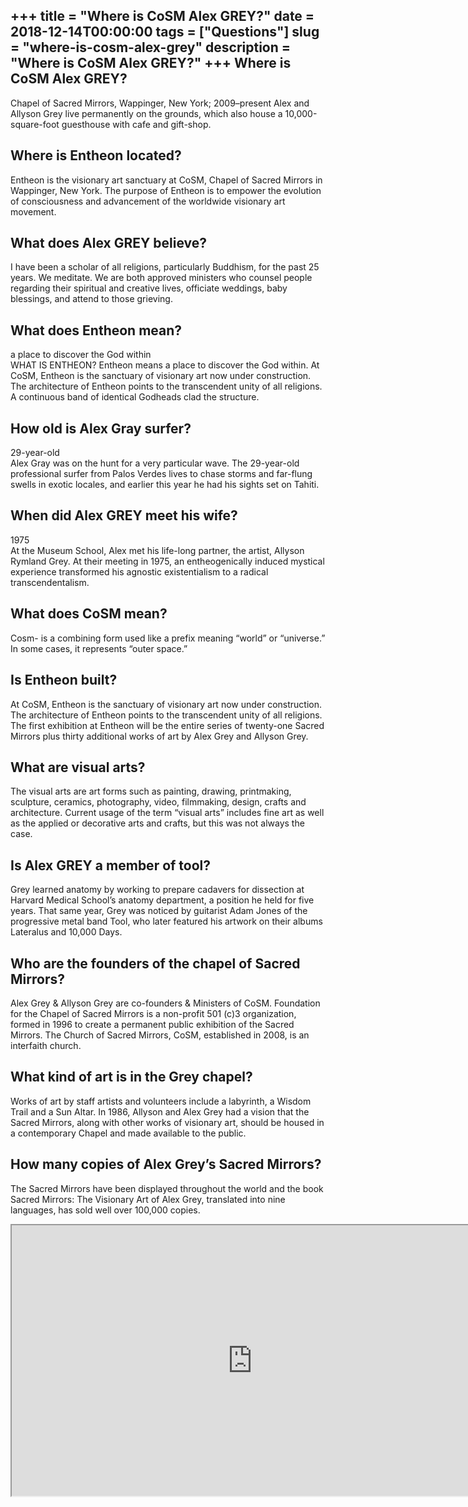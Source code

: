 +++
title = "Where is CoSM Alex GREY?"
date = 2018-12-14T00:00:00
tags = ["Questions"]
slug = "where-is-cosm-alex-grey"
description = "Where is CoSM Alex GREY?"
+++
Where is CoSM Alex GREY?
------------------------

Chapel of Sacred Mirrors, Wappinger, New York; 2009–present Alex and Allyson Grey live permanently on the grounds, which also house a 10,000-square-foot guesthouse with cafe and gift-shop.

Where is Entheon located?
-------------------------

Entheon is the visionary art sanctuary at CoSM, Chapel of Sacred Mirrors in Wappinger, New York. The purpose of Entheon is to empower the evolution of consciousness and advancement of the worldwide visionary art movement.

What does Alex GREY believe?
----------------------------

I have been a scholar of all religions, particularly Buddhism, for the past 25 years. We meditate. We are both approved ministers who counsel people regarding their spiritual and creative lives, officiate weddings, baby blessings, and attend to those grieving.

What does Entheon mean?
-----------------------

a place to discover the God within  
WHAT IS ENTHEON? Entheon means a place to discover the God within. At CoSM, Entheon is the sanctuary of visionary art now under construction. The architecture of Entheon points to the transcendent unity of all religions. A continuous band of identical Godheads clad the structure.

How old is Alex Gray surfer?
----------------------------

29-year-old  
Alex Gray was on the hunt for a very particular wave. The 29-year-old professional surfer from Palos Verdes lives to chase storms and far-flung swells in exotic locales, and earlier this year he had his sights set on Tahiti.

When did Alex GREY meet his wife?
---------------------------------

1975  
At the Museum School, Alex met his life-long partner, the artist, Allyson Rymland Grey. At their meeting in 1975, an entheogenically induced mystical experience transformed his agnostic existentialism to a radical transcendentalism.

What does CoSM mean?
--------------------

Cosm- is a combining form used like a prefix meaning “world” or “universe.” In some cases, it represents “outer space.”

Is Entheon built?
-----------------

At CoSM, Entheon is the sanctuary of visionary art now under construction. The architecture of Entheon points to the transcendent unity of all religions. The first exhibition at Entheon will be the entire series of twenty-one Sacred Mirrors plus thirty additional works of art by Alex Grey and Allyson Grey.

What are visual arts?
---------------------

The visual arts are art forms such as painting, drawing, printmaking, sculpture, ceramics, photography, video, filmmaking, design, crafts and architecture. Current usage of the term “visual arts” includes fine art as well as the applied or decorative arts and crafts, but this was not always the case.

Is Alex GREY a member of tool?
------------------------------

Grey learned anatomy by working to prepare cadavers for dissection at Harvard Medical School’s anatomy department, a position he held for five years. That same year, Grey was noticed by guitarist Adam Jones of the progressive metal band Tool, who later featured his artwork on their albums Lateralus and 10,000 Days.

Who are the founders of the chapel of Sacred Mirrors?
-----------------------------------------------------

Alex Grey &amp; Allyson Grey are co-founders &amp; Ministers of CoSM. Foundation for the Chapel of Sacred Mirrors is a non-profit 501 (c)3 organization, formed in 1996 to create a permanent public exhibition of the Sacred Mirrors. The Church of Sacred Mirrors, CoSM, established in 2008, is an interfaith church.

What kind of art is in the Grey chapel?
---------------------------------------

Works of art by staff artists and volunteers include a labyrinth, a Wisdom Trail and a Sun Altar. In 1986, Allyson and Alex Grey had a vision that the Sacred Mirrors, along with other works of visionary art, should be housed in a contemporary Chapel and made available to the public.

How many copies of Alex Grey’s Sacred Mirrors?
----------------------------------------------

The Sacred Mirrors have been displayed throughout the world and the book Sacred Mirrors: The Visionary Art of Alex Grey, translated into nine languages, has sold well over 100,000 copies.

<iframe allow="accelerometer; autoplay; clipboard-write; encrypted-media; gyroscope; picture-in-picture" allowfullscreen="" class="__youtube_prefs__  epyt-is-override  no-lazyload" data-no-lazy="1" data-origheight="433" data-origwidth="770" data-skipgform_ajax_framebjll="" height="433" id="_ytid_35903" loading="lazy" src="https://www.youtube.com/embed/v8BP_lRt3Rc?enablejsapi=1&autoplay=0&cc_load_policy=0&cc_lang_pref=&iv_load_policy=1&loop=0&modestbranding=0&rel=1&fs=1&playsinline=0&autohide=2&theme=dark&color=red&controls=1&" title="YouTube player" width="770"></iframe>